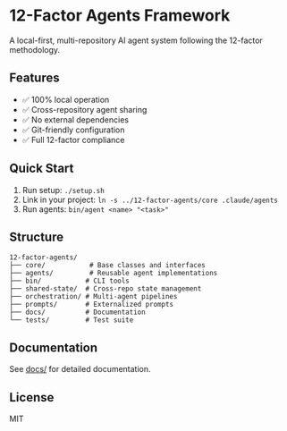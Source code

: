 # 12-Factor Agents Framework

A local-first, multi-repository AI agent system following the 12-factor methodology.

## Features
- ✅ 100% local operation
- ✅ Cross-repository agent sharing
- ✅ No external dependencies
- ✅ Git-friendly configuration
- ✅ Full 12-factor compliance

## Quick Start

1. Run setup: `./setup.sh`
2. Link in your project: `ln -s ../12-factor-agents/core .claude/agents`
3. Run agents: `bin/agent <name> "<task>"`

## Structure

```
12-factor-agents/
├── core/           # Base classes and interfaces
├── agents/         # Reusable agent implementations
├── bin/           # CLI tools
├── shared-state/  # Cross-repo state management
├── orchestration/ # Multi-agent pipelines
├── prompts/       # Externalized prompts
├── docs/          # Documentation
└── tests/         # Test suite
```

## Documentation

See [docs/](docs/) for detailed documentation.

## License

MIT
